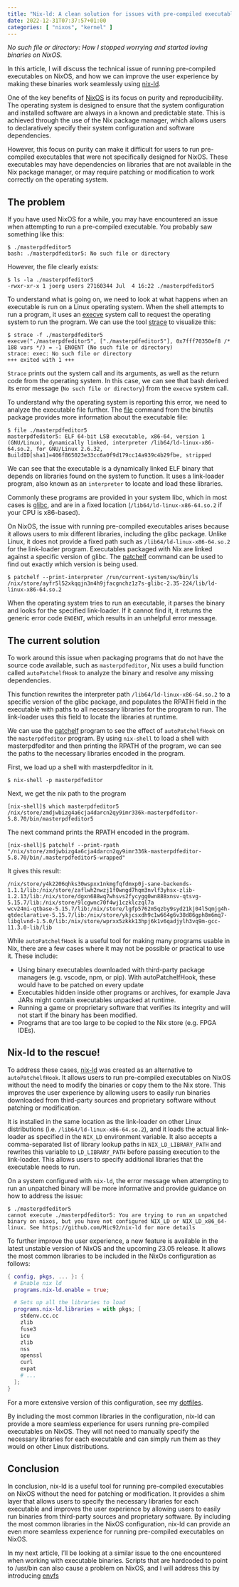 ```yaml
---
title: "Nix-ld: A clean solution for issues with pre-compiled executables on NixOS"
date: 2022-12-31T07:37:57+01:00
categories: [ "nixos", "kernel" ]
---
```

*No such file or directory: How I stopped worrying and started loving binaries on NixOS.*

In this article, I will discuss the technical issue of running pre-compiled
executables on NixOS, and how we can improve the user experience 
by making these binaries work seamlessly using [nix-ld](https://github.com/Mic92/nix-ld).

One of the key benefits of [NixOS](https://nixos.org/) is its focus on purity
and reproducibility. The operating system is designed to ensure that the system
configuration and installed software are always in a known and predictable
state. This is achieved through the use of the Nix package manager, which allows
users to declaratively specify their system configuration and software
dependencies.

However, this focus on purity can make it difficult for users to run
pre-compiled executables that were not specifically designed for NixOS. These
executables may have dependencies on libraries that are not available in the Nix
package manager, or may require patching or modification to work correctly on
the operating system.


##  The problem

If you have used NixOS for a while, you may have encountered an issue when attempting to run a pre-compiled executable. You probably saw something like this:

```command
$ ./masterpdfeditor5
bash: ./masterpdfeditor5: No such file or directory
```

However, the file clearly exists:

```command
$ ls -la ./masterpdfeditor5
-rwxr-xr-x 1 joerg users 27160344 Jul  4 16:22 ./masterpdfeditor5
```

To understand what is going on, we need to look at what happens when an
executable is run on a Linux operating system. When the shell attempts to run a
program, it uses an
[execve](https://man7.org/linux/man-pages/man2/execve.2.html) system call to
request the operating system to run the program. We can use the tool
[strace](https://strace.io/) to visualize this:


```command
$ strace -f ./masterpdfeditor5
execve("./masterpdfeditor5", ["./masterpdfeditor5"], 0x7fff70350ef8 /* 188 vars */) = -1 ENOENT (No such file or directory)
strace: exec: No such file or directory
+++ exited with 1 +++
```

`Strace` prints out the system call and its arguments, as well as the return
code from the operating system. In this case, we can see that bash derived its
error message (`No such file or directory`) from the `execve` system call.

To understand why the operating system is reporting this error, we need to
analyze the executable file further. The [file](https://man7.org/linux/man-pages/man1/file.1.html) command from the binutils package
provides more information about the executable file:

```command
$ file ./masterpdfeditor5
masterpdfeditor5: ELF 64-bit LSB executable, x86-64, version 1 (GNU/Linux), dynamically linked, interpreter /lib64/ld-linux-x86-64.so.2, for GNU/Linux 2.6.32, BuildID[sha1]=406f865023e33cc6a0f9d179cc14a939c4b29fbe, stripped
```

We can see that the executable is a dynamically linked ELF binary that depends
on libraries found on the system to function. It uses a link-loader program,
also known as an `interpreter` to locate and load these libraries.

Commonly these programs are provided in your system libc, which in most cases is
[glibc](https://www.gnu.org/software/libc/), and are in a fixed location 
(`/lib64/ld-linux-x86-64.so.2` if your CPU is x86-based).

On NixOS, the issue with running pre-compiled executables arises because it
allows users to mix different libraries, including the glibc package. Unlike Linux, it does not provide a fixed path such as `/lib64/ld-linux-x86-64.so.2` for the
link-loader program. Executables packaged with Nix are linked against a specific
version of glibc. The [patchelf](https://github.com/Mic92/patchelf) command can be used to find out exactly which version is being used.

```command
$ patchelf --print-interpreter /run/current-system/sw/bin/ls
/nix/store/ayfr5l52xkqqjn3n4h9jfacgnchz1z7s-glibc-2.35-224/lib/ld-linux-x86-64.so.2
```

When the operating system tries to run an executable, it parses the binary and
looks for the specified link-loader. If it cannot find it, it returns the
generic error code `ENOENT`, which results in an unhelpful error message.

## The current solution

To work around this issue when packaging programs that do not have the source
code available, such as `masterpdfeditor`, Nix uses a build function called
`autoPatchelfHook` to analyze the binary and resolve any missing dependencies.

This function rewrites the interpreter path `/lib64/ld-linux-x86-64.so.2` to a
specific version of the glibc package, and populates the RPATH field in the
executable with paths to all necessary libraries for the program to run. The
link-loader uses this field to locate the libraries at runtime.

We can use the [patchelf](https://github.com/NixOS/patchelf) program to see the
effect of `autoPatchelfHook` on the `masterpdfeditor` program. By using
`nix-shell` to load a shell with masterpdfeditor and then printing the RPATH of
the program, we can see the paths to the necessary libraries encoded in the
program.

First, we load up a shell with masterpdfeditor in it.

```command
$ nix-shell -p masterpdfeditor
```

Next, we get the nix path to the program

```command
[nix-shell]$ which masterpdfeditor5
/nix/store/zmdjwbizg4a6cja4darcn2qy9imr336k-masterpdfeditor-5.8.70/bin/masterpdfeditor5
```

The next command prints the RPATH encoded in the program.

```command
[nix-shell]$ patchelf --print-rpath "/nix/store/zmdjwbizg4a6cja4darcn2qy9imr336k-masterpdfeditor-5.8.70/bin/.masterpdfeditor5-wrapped"
```

It gives this result:

```command
/nix/store/y4k2206qhks30wspxx1nkmgfqfdmxp0j-sane-backends-1.1.1/lib:/nix/store/zaflwh2nwzj1f0wngd7hqm3nvlf3yhsx-zlib-1.2.13/lib:/nix/store/dgxn688wq7whsvs2fycygq0wn888xnsv-qtsvg-5.15.7/lib:/nix/store/9lcgwnc70f4wj1czklczql7a
wcv24mi-qtbase-5.15.7/lib:/nix/store/lgfp5762m5qzby9syd21kj04l5qmjg4h-qtdeclarative-5.15.7/lib:/nix/store/ykjcsxdh9c1w664g6v38d86gph8m6mq7-libglvnd-1.5.0/lib:/nix/store/wprxx5zkkk13hpj6k1v6qadjylh3vq9m-gcc-11.3.0-lib/lib
```

While `autoPatchelfHook` is a useful tool for making many programs usable in Nix,
there are a few cases where it may not be possible or practical to use it. These include:

- Using binary executables downloaded with third-party package managers (e.g.
  vscode, npm, or pip). With autoPatchelfHook, these would have to be patched on every update
- Executables hidden inside other programs or archives, for example Java JARs might contain executables unpacked at runtime.
- Running a game or proprietary software that verifies its integrity and will not start if the binary has been modified.
- Programs that are too large to be copied to the Nix store (e.g. FPGA IDEs).

## Nix-ld to the rescue!

To address these cases, [nix-ld](https://github.com/Mic92/nix-ld) was created as an alternative to `autoPatchelfHook`. It allows users to run pre-compiled executables on NixOS without the need to modify the binaries or copy them to the Nix store. This improves the user experience by allowing users to easily run binaries downloaded from third-party sources and proprietary software without patching or modification.

It is installed in the same location as the link-loader on other Linux
distributions (i.e. `/lib64/ld-linux-x86-64.so.2`), and it loads the actual
link-loader as specified in the `NIX_LD` environment variable. It also accepts a
comma-separated list of library lookup paths in `NIX_LD_LIBRARY_PATH` and
rewrites this variable to `LD_LIBRARY_PATH` before passing execution to the
link-loader. This allows users to specify additional libraries that the
executable needs to run.

On a system configured with `nix-ld`, the error message when attempting to run
an unpatched binary will be more informative and provide guidance on how to
address the issue:

```command
$ ./masterpdfeditor5
cannot execute ./masterpdfeditor5: You are trying to run an unpatched binary on nixos, but you have not configured NIX_LD or NIX_LD_x86_64-linux. See https://github.com/Mic92/nix-ld for more details
```

To further improve the user experience, a new feature is available in the latest unstable version of NixOS and the upcoming 23.05 release. It allows the most common libraries to be included in the NixOs configuration as follows:

```nix
{ config, pkgs, ... }: {
  # Enable nix ld
  programs.nix-ld.enable = true;

  # Sets up all the libraries to load
  programs.nix-ld.libraries = with pkgs; [
    stdenv.cc.cc
    zlib
    fuse3
    icu
    zlib
    nss
    openssl
    curl
    expat
    # ...
  ];
}
```

For a more extensive version of this configuration, see my [dotfiles](https://github.com/Mic92/dotfiles/blob/master/nixos/modules/nix-ld.nix).

By including the most common libraries in the configuration, nix-ld can provide
a more seamless experience for users running pre-compiled executables on NixOS. They will not need to manually specify the necessary libraries for each
executable and can simply run them as they would on other Linux distributions.

## Conclusion

In conclusion, nix-ld is a useful tool for running pre-compiled executables on
NixOS without the need for patching or modification. It provides a shim layer
that allows users to specify the necessary libraries for each executable and
improves the user experience by allowing users to easily run binaries from
third-party sources and proprietary software. By including the most common
libraries in the NixOS configuration, nix-ld can provide an even more seamless
experience for running pre-compiled executables on NixOS. 

In my next article, I’ll be looking at a similar issue to the one encountered when working with executable binaries. Scripts that are hardcoded to point to /usr/bin can also cause a problem on NixOS, and I will address this by introducing [envfs](https://github.com/Mic92/envfs)
